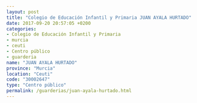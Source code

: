 ```yaml
---
layout: post
title: "Colegio de Educación Infantil y Primaria JUAN AYALA HURTADO"
date: 2017-09-20 20:57:05 +0200
categories:
- Colegio de Educación Infantil y Primaria
- murcia
- ceuti
- Centro público
- guarderia
name: "JUAN AYALA HURTADO"
province: "Murcia"
location: "Ceuti"
code: "30002647"
type: "Centro público"
permalink: /guarderias/juan-ayala-hurtado.html
---
```

